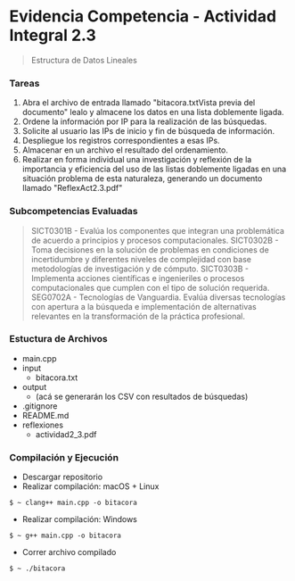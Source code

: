 # Evidencia Competencia - Actividad Integral 2.3 #
> Estructura de Datos Lineales
### Tareas ###
1. Abra el archivo de entrada llamado "bitacora.txtVista previa del documento" lealo y almacene los datos en una lista doblemente ligada.
2. Ordene la información por IP para la realización de las búsquedas.
3. Solicite al usuario las IPs de inicio y fin de búsqueda de información.
4. Despliegue los registros correspondientes a esas IPs.
5. Almacenar en un archivo el resultado del ordenamiento.
6. Realizar en forma individual una investigación y reflexión de la importancia y eficiencia del uso de las listas doblemente ligadas en una situación problema de esta naturaleza,  generando un documento llamado "ReflexAct2.3.pdf"

### Subcompetencias Evaluadas ###
> SICT0301B - Evalúa los componentes que integran una problemática de acuerdo a principios y procesos computacionales.
> SICT0302B - Toma decisiones en la solución de problemas en condiciones de incertidumbre y diferentes niveles de complejidad con base metodologías de investigación y de cómputo.
> SICT0303B - Implementa acciones científicas e ingenieriles o procesos computacionales que cumplen con el tipo de solución requerida.
> SEG0702A - Tecnologías de Vanguardia. Evalúa diversas tecnologías con apertura a la búsqueda e implementación de alternativas relevantes en la transformación de la práctica profesional.
### Estuctura de Archivos ###
- main.cpp
- input
    - bitacora.txt
- output
    - (acá se generarán los CSV con resultados de búsquedas)
- .gitignore
- README.md
- reflexiones
    - actividad2_3.pdf
### Compilación y Ejecución ###
* Descargar repositorio
* Realizar compilación: macOS + Linux
```
$ ~ clang++ main.cpp -o bitacora
```
* Realizar compilación: Windows
```
$ ~ g++ main.cpp -o bitacora
```
* Correr archivo compilado 
```
$ ~ ./bitacora
```